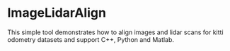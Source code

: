 # ImageLidarAlign
This simple tool demonstrates how to align images and lidar scans for kitti odometry datasets and support C++, Python and Matlab.

